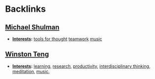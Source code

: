 
# Backlinks
## [Michael Shulman](<Michael Shulman.md>)
- **[Interests](<Interests.md>):** [tools for thought](<tools for thought.md>) [teamwork](<teamwork.md>) [music](<music.md>)

## [Winston Teng](<Winston Teng.md>)
- **[Interests](<Interests.md>):** [learning](<learning.md>), [research](<research.md>), [productivity](<productivity.md>), [interdisciplinary thinking](<interdisciplinary thinking.md>), [meditation](<meditation.md>), [music](<music.md>),


